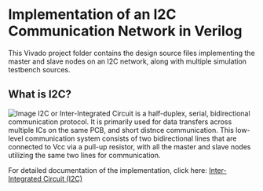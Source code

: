 # Implementation of an I2C Communication Network in Verilog
This Vivado project folder contains the design source files implementing the master and slave nodes on an I2C network, along with multiple simulation testbench sources. 
## What is I2C? 
![Image](resources/imgs/I2C-SDA-SCL-01.jpg)
I2C or Inter-Integrated Circuit is a half-duplex, serial, bidirectional communication protocol. It is primarily used for data transfers across multiple ICs on the same PCB, and short distnce communication. This low-level communication system consists of two bidirectional lines that are connected to Vcc via a pull-up resistor, with all the master and slave nodes utilizing the same two lines for communication.
 
For detailed documentation of the implementation, click here: [Inter-Integrated Circuit (I2C)](https://www.notion.so/Inter-Integrated-Circuit-I2C-237b0894758d80309937f8ba2442d919?source=copy_link)


